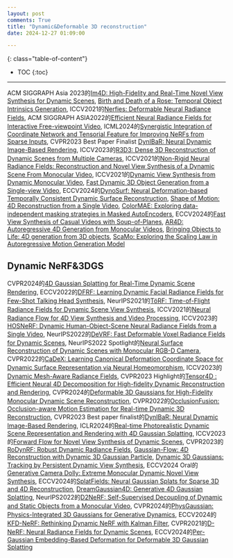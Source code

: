 ```yaml
---
layout: post
comments: True
title: "Dynamic&Deformable 3D reconstruction"
date: 2024-12-27 01:09:00

---
```


<!--more-->

{: class="table-of-content"}
* TOC
{:toc}

---

ACM SIGGRAPH Asia 2023的[Im4D: High-Fidelity and Real-Time Novel View Synthesis for Dynamic Scenes](https://zju3dv.github.io/im4d/), [Birth and Death
of a Rose: Temporal Object Intrinsics Generation](https://chen-geng.com/rose4d), ICCV2021的[Nerfies: Deformable Neural Radiance Fields](https://nerfies.github.io/), ACM SIGGRAPH ASIA2022的[Efficient Neural Radiance Fields for Interactive Free-viewpoint Video](https://zju3dv.github.io/enerf/), ICML2024的[Synergistic Integration of Coordinate Network and Tensorial Feature for Improving NeRFs from Sparse Inputs](https://mingyukim87.github.io/SynergyNeRF/), CVPR2023 Best Paper Finalist [DynIBaR: Neural Dynamic Image-Based Rendering](https://dynibar.github.io/), ICCV2023的[R3D3: Dense 3D Reconstruction of Dynamic Scenes from Multiple Cameras](https://www.vis.xyz/pub/r3d3/), ICCV2021的[Non-Rigid Neural Radiance Fields: Reconstruction and Novel View Synthesis of a Dynamic Scene From Monocular Video](https://vcai.mpi-inf.mpg.de/projects/nonrigid_nerf/), ICCV2021的[Dynamic View Synthesis from Dynamic Monocular Video](https://free-view-video.github.io/), [Fast Dynamic 3D Object Generation from a Single-view Video](https://fudan-zvg.github.io/Efficient4D/), ECCV2024的[DynoSurf: Neural Deformation-based Temporally Consistent Dynamic Surface Reconstruction](https://yaoyx689.github.io/DynoSurf.html), [Shape of Motion: 4D Reconstruction from a Single Video](https://shape-of-motion.github.io/), [ColorMAE: Exploring data-independent masking strategies in Masked AutoEncoders](https://carloshinojosa.me/project/colormae/), ECCV2024的[Fast View Synthesis of Casual Videos with Soup-of-Planes](https://casual-fvs.github.io/), [AR4D: Autoregressive 4D Generation from Monocular Videos](https://hanxinzhu-lab.github.io/AR4D/), [Bringing Objects to Life: 4D generation from 3D objects](https://3-to-4d.github.io/3-to-4d/), [ScaMo: Exploring the Scaling Law in Autoregressive Motion Generation Model](https://shunlinlu.github.io/ScaMo/)

## Dynamic NeRF&3DGS

CVPR2024的[4D Gaussian Splatting for Real-Time Dynamic Scene Rendering](https://guanjunwu.github.io/4dgs/), ECCV2022的[DFRF: Learning Dynamic Facial Radiance Fields for Few-Shot Talking Head Synthesis](https://sstzal.github.io/DFRF/), NeurIPS2021的[TöRF: Time-of-Flight Radiance Fields for Dynamic Scene View Synthesis](https://imaging.cs.cmu.edu/torf/), ICCV2021的[Neural Radiance Flow for 4D View Synthesis and Video Processing](https://github.com/yilundu/nerflow), ICCV2023的[HOSNeRF: Dynamic Human-Object-Scene Neural Radiance Fields from a Single Video](https://showlab.github.io/HOSNeRF/), NeurIPS2022的[DeVRF: Fast Deformable Voxel Radiance Fields for Dynamic Scenes](https://jia-wei-liu.github.io/DeVRF/), NeurIPS2022 Spotlight的[Neural Surface Reconstruction of Dynamic Scenes with Monocular RGB-D Camera](https://ustc3dv.github.io/ndr/), CVPR2022的[CaDeX: Learning Canonical Deformation Coordinate Space for Dynamic Surface Representation via Neural Homeomorphism](https://www.cis.upenn.edu/~leijh/projects/cadex/), ICCV2023的[Dynamic Mesh-Aware Radiance Fields](https://mesh-aware-rf.github.io/), CVPR2023 Highlight的[Tensor4D : Efficient Neural 4D Decomposition for High-fidelity Dynamic Reconstruction and Rendering](https://liuyebin.com/tensor4d/tensor4d.html), CVPR2024的[Deformable 3D Gaussians for High-Fidelity Monocular Dynamic Scene Reconstruction](https://ingra14m.github.io/Deformable-Gaussians/), CVPR2022的[OcclusionFusion: Occlusion-aware Motion Estimation for Real-time Dynamic 3D Reconstruction](https://wenbin-lin.github.io/OcclusionFusion/), CVPR2023 Best paper finalist的[DynIBaR: Neural Dynamic Image-Based Rendering](https://dynibar.github.io/), ICLR2024的[Real-time Photorealistic Dynamic Scene Representation and Rendering with 4D Gaussian Splatting](https://fudan-zvg.github.io/4d-gaussian-splatting/), ICCV2023的[Forward Flow for Novel View Synthesis of Dynamic Scenes](https://npucvr.github.io/ForwardFlowDNeRF/), CVPR2023的[RoDynRF: Robust Dynamic Radiance Fields](https://robust-dynrf.github.io/), [Gaussian-Flow: 4D Reconstruction with Dynamic 3D Gaussian Particle](https://nju-3dv.github.io/projects/Gaussian-Flow/), [Dynamic 3D Gaussians: Tracking by Persistent Dynamic View Synthesis](https://dynamic3dgaussians.github.io/), ECCV2024 Oral的[Generative Camera Dolly: Extreme Monocular Dynamic Novel View Synthesis](https://gcd.cs.columbia.edu/), ECCV2024的[SplatFields: Neural Gaussian Splats for Sparse 3D and 4D Reconstruction](https://markomih.github.io/SplatFields/), [DreamGaussian4D: Generative 4D Gaussian Splatting](https://jiawei-ren.github.io/projects/dreamgaussian4d/), NeurIPS2022的[D2NeRF: Self-Supervised Decoupling of Dynamic and Static Objects from a Monocular Video](https://d2nerf.github.io/), CVPR2024的[PhysGaussian: Physics-Integrated 3D Gaussians for Generative Dynamics](https://xpandora.github.io/PhysGaussian/), ECCV2024的[KFD-NeRF: Rethinking Dynamic NeRF with Kalman Filter](https://github.com/Yifever20002/KFD-NeRF), CVPR2021的[D-NeRF: Neural Radiance Fields for Dynamic Scenes](https://www.albertpumarola.com/research/D-NeRF/index.html), ECCV2024的[Per-Gaussian Embedding-Based Deformation for Deformable 3D Gaussian Splatting](https://jeongminb.github.io/e-d3dgs/)
